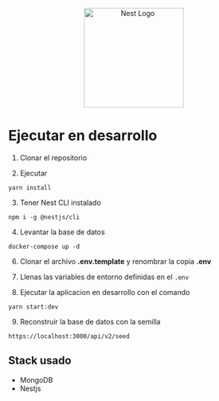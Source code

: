 <p align="center">
  <a href="http://nestjs.com/" target="blank"><img src="https://nestjs.com/img/logo-small.svg" width="200" alt="Nest Logo" /></a>
</p>

# Ejecutar en desarrollo
1. Clonar el repositorio

2. Ejecutar
```
yarn install
```
3. Tener Nest CLI instalado
```
npm i -g @nestjs/cli
```

4. Levantar la base de datos
```
docker-compose up -d
```

6. Clonar el archivo __.env.template__ y renombrar la copia __.env__

7. Llenas las variables de entorno definidas en el ```.env```

8. Ejecutar la aplicacion en desarrollo con el comando
```
yarn start:dev
```

9. Reconstruir la base de datos con la semilla
```
https://localhost:3000/api/v2/seed
```

## Stack usado
* MongoDB
* Nestjs